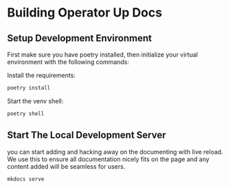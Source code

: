 # Building Operator Up Docs

## Setup Development Environment

First make sure you have poetry installed, then initialize your virtual environment with the following commands:

Install the requirements:
```bash
poetry install
```

Start the venv shell:
```bash
poetry shell
```

## Start The Local Development Server
you can start adding and hacking away on the documenting with live reload.
We use this to ensure all documentation nicely fits on the page and any content added will be seamless for users.

```bash
mkdocs serve
```